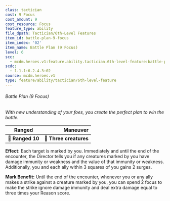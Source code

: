 ```yaml
---
class: tactician
cost: 9 Focus
cost_amount: 9
cost_resource: Focus
feature_type: ability
file_dpath: Tactician/6th-Level Features
item_id: battle-plan-9-focus
item_index: '02'
item_name: Battle Plan (9 Focus)
level: 6
scc:
  - mcdm.heroes.v1:feature.ability.tactician.6th-level-feature:battle-plan-9-focus
scdc:
  - 1.1.1:6.2.4.3:02
source: mcdm.heroes.v1
type: feature/ability/tactician/6th-level-feature
---
```


###### Battle Plan (9 Focus)

*With new understanding of your foes, you create the perfect plan to win the battle.*

| **Ranged**       |           **Maneuver** |
| ---------------- | ---------------------: |
| **📏 Ranged 10** | **🎯 Three creatures** |

**Effect:** Each target is marked by you. Immediately and until the end of the encounter, the Director tells you if any creatures marked by you have damage immunity or weakness and the value of that immunity or weakness. Additionally, you and each ally within 3 squares of you gains 2 surges.

**Mark Benefit:** Until the end of the encounter, whenever you or any ally makes a strike against a creature marked by you, you can spend 2 focus to make the strike ignore damage immunity and deal extra damage equal to three times your Reason score.
